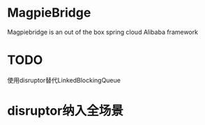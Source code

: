 # MagpieBridge
Magpiebridge is an out of the box spring cloud Alibaba framework
# TODO
使用disruptor替代LinkedBlockingQueue
# disruptor纳入全场景
